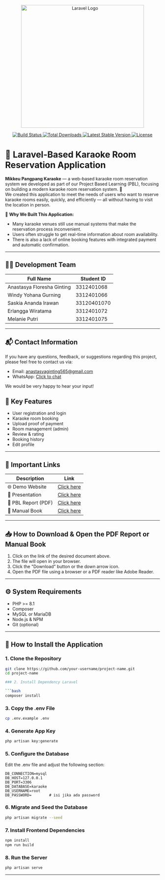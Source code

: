 <p align="center">
  <a href="https://laravel.com" target="_blank">
    <img src="https://raw.githubusercontent.com/laravel/art/master/logo-lockup/5%20SVG/2%20CMYK/1%20Full%20Color/laravel-logolockup-cmyk-red.svg" width="400" alt="Laravel Logo">
  </a>
</p>

<p align="center">
  <a href="https://github.com/laravel/framework/actions">
    <img src="https://github.com/laravel/framework/workflows/tests/badge.svg" alt="Build Status">
  </a>
  <a href="https://packagist.org/packages/laravel/framework">
    <img src="https://img.shields.io/packagist/dt/laravel/framework" alt="Total Downloads">
  </a>
  <a href="https://packagist.org/packages/laravel/framework">
    <img src="https://img.shields.io/packagist/v/laravel/framework" alt="Latest Stable Version">
  </a>
  <a href="https://packagist.org/packages/laravel/framework">
    <img src="https://img.shields.io/packagist/l/laravel/framework" alt="License">
  </a>
</p>

# 🎤 Laravel-Based Karaoke Room Reservation Application

**Mikkeu Pangpang Karaoke** — a web-based karaoke room reservation system we developed as part of our Project Based Learning (PBL), focusing on building a modern karaoke room reservation system. 🎯  
We created this application to meet the needs of users who want to reserve karaoke rooms easily, quickly, and efficiently — all without having to visit the location in person.

🧠 **Why We Built This Application:**

- Many karaoke venues still use manual systems that make the reservation process inconvenient.  
- Users often struggle to get real-time information about room availability.  
- There is also a lack of online booking features with integrated payment and automatic confirmation.

---


## 👨‍💻 Development Team

| Full Name                     | Student ID   |
|------------------------------|--------------|
| Anastasya Floresha Ginting   | 3312401068   |
| Windy Yohana Gurning         | 3312401066   |
| Saskia Ananda Irawan         | 33120401070  |
| Erlangga Wiratama            | 3312401072   |
| Melanie Putri                | 3312401075   |

---


## 📬 Contact Information

If you have any questions, feedback, or suggestions regarding this project, please feel free to contact us via:

- Email: anastasyaginting565@gmail.com  
- WhatsApp: [Click to chat](https://wa.me/6282213806284)

We would be very happy to hear your input!


## 📌 Key Features

- User registration and login
- Karaoke room booking
- Upload proof of payment
- Room management (admin)
- Review & rating
- Booking history
- Edit profile

---


## 🔗 Important Links

| Description           | Link                                                                 |
|-----------------------|----------------------------------------------------------------------|
| 🌐 Demo Website        | [Click here](https://youtu.be/m-Rd70ICE_c?si=0jt0NqTOOLRwxxxR)       |
| 🎥 Presentation        | [Click here](https://youtu.be/XTfC4ndbkgY?si=FVmWdbl8RJToNRnk)       |
| 📄 PBL Report (PDF)    | [Click here](https://drive.google.com/file/d/14YXxGrRUxEYF5XWeL_BBslCc97IGYvCM/view?usp=sharing) |
| 📘 Manual Book         | [Click here](https://drive.google.com/file/d/17wW91VCAJRKyoaQ9b7oD7trhvLk7ie7S/view?usp=sharing) |

---


## 📥 How to Download & Open the PDF Report or Manual Book

1. Click on the link of the desired document above.
2. The file will open in your browser.
3. Click the "Download" button or the down arrow icon.
4. Open the PDF file using a browser or a PDF reader like Adobe Reader.

---


## ⚙️ System Requirements

- PHP >= 8.1
- Composer
- MySQL or MariaDB
- Node.js & NPM
- Git (optional)

---


## 🚀 How to Install the Application

### 1. Clone the Repository

```bash
git clone https://github.com/your-username/project-name.git
cd project-name

### 2. Install Dependency Laravel

```bash
composer install
```

### 3.  Copy the .env File

```bash
cp .env.example .env
```

### 4. Generate App Key

```bash
php artisan key:generate
```

### 5. Configure the Database
Edit the .env file and adjust the following section:

```env
DB_CONNECTION=mysql
DB_HOST=127.0.0.1
DB_PORT=3306
DB_DATABASE=karaoke
DB_USERNAME=root
DB_PASSWORD=        # isi jika ada password
```

### 6. Migrate and Seed the Database

```bash
php artisan migrate --seed
```

### 7. Install Frontend Dependencies

```bash
npm install
npm run build
```

### 8. Run the Server

```bash
php artisan serve
```

---
